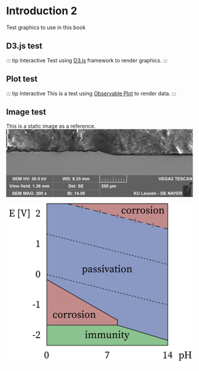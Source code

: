 # Introduction 2

Test graphics to use in this book

## D3.js test


<script setup>
    import CustomComponent from './components/d3test.vue'
import PlotComponent from './components/PlotFigure.vue'
</script>


::: tip Interactive
Test using [D3.js](https://d3js.org/what-is-d3) framework to render graphics. 
<CustomComponent />
:::

## Plot test
::: tip Interactive
This is a test using [Observable Plot](https://observablehq.com/plot/what-is-plot) to render data.
<PlotComponent />
:::

## Image test
This is a static image as a reference.
![An image](./images/SEM_Wide.png)

![Another image](./images/ECM_EDM_Pourbaix_Ti.png)